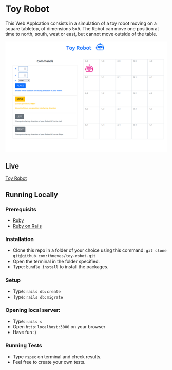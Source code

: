# Toy Robot

This Web Applcation consists in a simulation of a toy robot moving on a square tabletop, of dimensions 5x5. The Robot can move one position at time to north, south, west or east, but cannot move outside of the table.


![Screenshot](./robot.png)

## Live

[Toy Robot](https://the-toy-robot.herokuapp.com/)


## Running Locally

### Prerequisits

- [Ruby](https://www.ruby-lang.org/en/)
- [Ruby on Rails](https://rubyonrails.org/)

### Installation

- Clone this repo in a folder of your choice using this command: `git clone git@github.com:thneves/toy-robot.git`
- Open the terminal in the folder specified.
- Type: `bundle install` to install the packages.

### Setup

 - Type:  `rails db:create`
 - Type:  `rails db:migrate`


### Opening local server:

- Type: `rails s`
- Open `http:localhost:3000` on your browser
- Have fun :)


### Running Tests

- Type `rspec` on terminal and check results.
- Feel free to create your own tests.